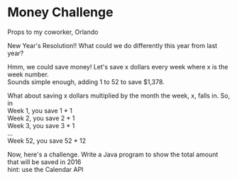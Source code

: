 # Money Challenge

Props to my coworker, Orlando

New Year's Resolution!! What could we do differently this year from last year?

Hmm, we could save money! Let's save x dollars every week where x is the week number.<br />
Sounds simple enough, adding 1 to 52 to save $1,378.

What about saving x dollars multiplied by the month the week, x, falls in. So, in<br />
Week 1, you save 1 * 1<br />
Week 2, you save 2 * 1<br />
Week 3, you save 3 * 1<br />
...<br />
Week 52, you save 52 * 12

Now, here's a challenge. Write a Java program to show the total amount that will be saved in 2016<br/>
hint: use the Calendar API
